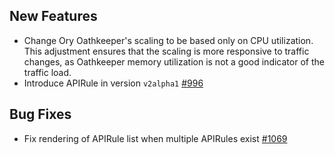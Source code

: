 ## New Features

- Change Ory Oathkeeper's scaling to be based only on CPU utilization. This adjustment ensures that the scaling is more responsive to traffic changes, as Oathkeeper memory utilization is not a good indicator of the traffic load.
- Introduce APIRule in version `v2alpha1` [#996](https://github.com/kyma-project/api-gateway/pull/996)

## Bug Fixes

- Fix rendering of APIRule list when multiple APIRules exist [#1069](https://github.com/kyma-project/api-gateway/pull/1069)
